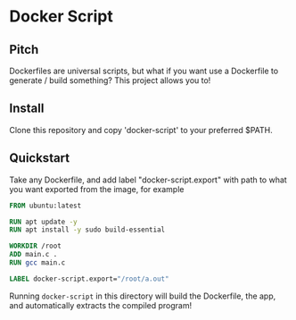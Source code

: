 # Docker Script

## Pitch

Dockerfiles are universal scripts, but what if you want use a Dockerfile to generate / build something? This project allows you to!

## Install

Clone this repository and copy 'docker-script' to your preferred $PATH.

## Quickstart

Take any Dockerfile, and add label "docker-script.export" with path to what you want exported from the image, for example

```Dockerfile
FROM ubuntu:latest

RUN apt update -y
RUN apt install -y sudo build-essential

WORKDIR /root
ADD main.c .
RUN gcc main.c

LABEL docker-script.export="/root/a.out"
```

Running `docker-script` in this directory will build the Dockerfile, the app, and automatically extracts the compiled program!
